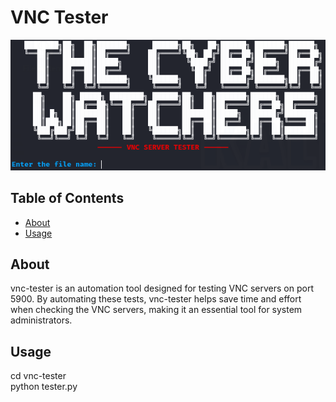 # VNC Tester

<p align="center">
  <img src="https://github.com/TheCyberWatchers/vnc-tester/raw/main/image.png" alt="Project Image">
</p>

## Table of Contents

- [About](#about)
- [Usage](#usage)

## About
vnc-tester is an automation tool designed for testing VNC servers on port 5900. By automating these tests, vnc-tester helps save time and effort when checking the VNC servers, making it an essential tool for system administrators.

## Usage
cd vnc-tester
<br>
python tester.py
